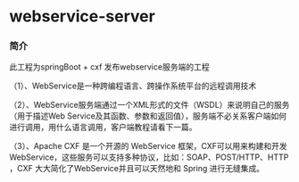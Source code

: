 # webservice-server
### 简介
  
  此工程为springBoot + cxf 发布webservice服务端的工程
  
（1）、WebService是一种跨编程语言、跨操作系统平台的远程调用技术

（2）、WebService服务端通过一个XML形式的文件（WSDL）来说明自己的服务（用于描述Web Service及其函数、参数和返回值），服务端不必关系客户端如何进行调用，用什么语言调用，客户端教程请看下一篇。

（3）、Apache CXF 是一个开源的 WebService 框架，CXF可以用来构建和开发 WebService，这些服务可以支持多种协议，比如：SOAP、POST/HTTP、HTTP ，CXF 大大简化了WebService并且可以天然地和 Spring 进行无缝集成。
